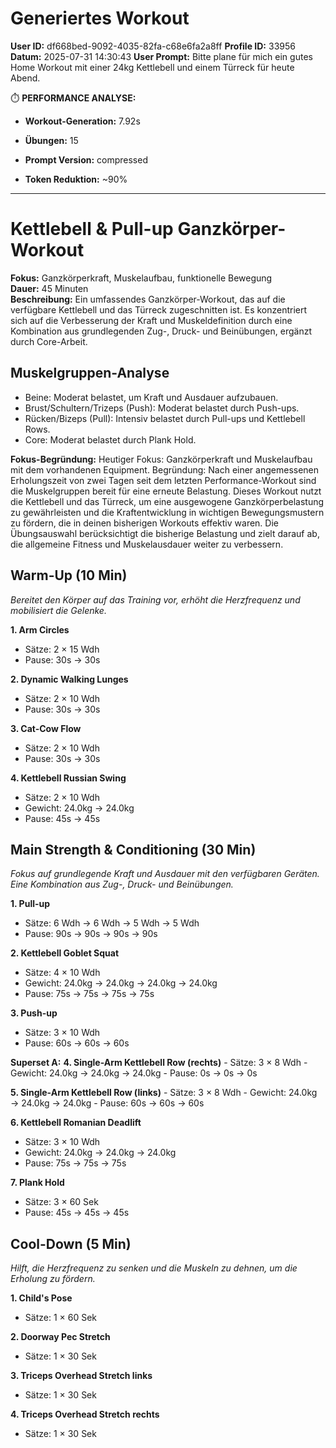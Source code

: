 # Generiertes Workout
**User ID:** df668bed-9092-4035-82fa-c68e6fa2a8ff
**Profile ID:** 33956
**Datum:** 2025-07-31 14:30:43
**User Prompt:** Bitte plane für mich ein gutes Home Workout mit einer 24kg Kettlebell und einem Türreck für heute Abend.


⏱️  **PERFORMANCE ANALYSE:**
- **Workout-Generation:** 7.92s
- **Übungen:** 15
- **Prompt Version:** compressed

- **Token Reduktion:** ~90%

---

# Kettlebell & Pull-up Ganzkörper-Workout

**Fokus:** Ganzkörperkraft, Muskelaufbau, funktionelle Bewegung  
**Dauer:** 45 Minuten  
**Beschreibung:** Ein umfassendes Ganzkörper-Workout, das auf die verfügbare Kettlebell und das Türreck zugeschnitten ist. Es konzentriert sich auf die Verbesserung der Kraft und Muskeldefinition durch eine Kombination aus grundlegenden Zug-, Druck- und Beinübungen, ergänzt durch Core-Arbeit.

## Muskelgruppen-Analyse
- Beine: Moderat belastet, um Kraft und Ausdauer aufzubauen.
- Brust/Schultern/Trizeps (Push): Moderat belastet durch Push-ups.
- Rücken/Bizeps (Pull): Intensiv belastet durch Pull-ups und Kettlebell Rows.
- Core: Moderat belastet durch Plank Hold.

**Fokus-Begründung:** Heutiger Fokus: Ganzkörperkraft und Muskelaufbau mit dem vorhandenen Equipment. Begründung: Nach einer angemessenen Erholungszeit von zwei Tagen seit dem letzten Performance-Workout sind die Muskelgruppen bereit für eine erneute Belastung. Dieses Workout nutzt die Kettlebell und das Türreck, um eine ausgewogene Ganzkörperbelastung zu gewährleisten und die Kraftentwicklung in wichtigen Bewegungsmustern zu fördern, die in deinen bisherigen Workouts effektiv waren. Die Übungsauswahl berücksichtigt die bisherige Belastung und zielt darauf ab, die allgemeine Fitness und Muskelausdauer weiter zu verbessern.

## Warm-Up (10 Min)
*Bereitet den Körper auf das Training vor, erhöht die Herzfrequenz und mobilisiert die Gelenke.*

**1. Arm Circles**
   - Sätze: 2 × 15 Wdh
   - Pause: 30s → 30s

**2. Dynamic Walking Lunges**
   - Sätze: 2 × 10 Wdh
   - Pause: 30s → 30s

**3. Cat-Cow Flow**
   - Sätze: 2 × 10 Wdh
   - Pause: 30s → 30s

**4. Kettlebell Russian Swing**
   - Sätze: 2 × 10 Wdh
   - Gewicht: 24.0kg → 24.0kg
   - Pause: 45s → 45s


## Main Strength & Conditioning (30 Min)
*Fokus auf grundlegende Kraft und Ausdauer mit den verfügbaren Geräten. Eine Kombination aus Zug-, Druck- und Beinübungen.*

**1. Pull-up**
   - Sätze: 6 Wdh → 6 Wdh → 5 Wdh → 5 Wdh
   - Pause: 90s → 90s → 90s → 90s

**2. Kettlebell Goblet Squat**
   - Sätze: 4 × 10 Wdh
   - Gewicht: 24.0kg → 24.0kg → 24.0kg → 24.0kg
   - Pause: 75s → 75s → 75s → 75s

**3. Push-up**
   - Sätze: 3 × 10 Wdh
   - Pause: 60s → 60s → 60s

**Superset A:**
  **4. Single-Arm Kettlebell Row (rechts)**
     - Sätze: 3 × 8 Wdh
     - Gewicht: 24.0kg → 24.0kg → 24.0kg
     - Pause: 0s → 0s → 0s

  **5. Single-Arm Kettlebell Row (links)**
     - Sätze: 3 × 8 Wdh
     - Gewicht: 24.0kg → 24.0kg → 24.0kg
     - Pause: 60s → 60s → 60s

**6. Kettlebell Romanian Deadlift**
   - Sätze: 3 × 10 Wdh
   - Gewicht: 24.0kg → 24.0kg → 24.0kg
   - Pause: 75s → 75s → 75s

**7. Plank Hold**
   - Sätze: 3 × 60 Sek
   - Pause: 45s → 45s → 45s


## Cool-Down (5 Min)
*Hilft, die Herzfrequenz zu senken und die Muskeln zu dehnen, um die Erholung zu fördern.*

**1. Child's Pose**
   - Sätze: 1 × 60 Sek

**2. Doorway Pec Stretch**
   - Sätze: 1 × 30 Sek

**3. Triceps Overhead Stretch links**
   - Sätze: 1 × 30 Sek

**4. Triceps Overhead Stretch rechts**
   - Sätze: 1 × 30 Sek




